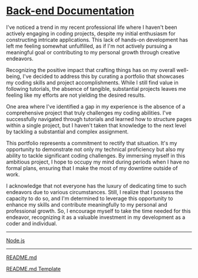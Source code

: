 # [Back-end Documentation](https://github.com/TertiusRoach/development-portfolio_2.00)

I've noticed a trend in my recent professional life where I haven't been actively engaging in coding projects, despite my initial enthusiasm for constructing intricate applications. This lack of hands-on development has left me feeling somewhat unfulfilled, as if I'm not actively pursuing a meaningful goal or contributing to my personal growth through creative endeavors.

Recognizing the positive impact that crafting things has on my overall well-being, I've decided to address this by curating a portfolio that showcases my coding skills and project accomplishments. While I still find value in following tutorials, the absence of tangible, substantial projects leaves me feeling like my efforts are not yielding the desired results.

One area where I've identified a gap in my experience is the absence of a comprehensive project that truly challenges my coding abilities. I've successfully navigated through tutorials and learned how to structure pages within a single project, but I haven't taken that knowledge to the next level by tackling a substantial and complex assignment.

This portfolio represents a commitment to rectify that situation. It's my opportunity to demonstrate not only my technical proficiency but also my ability to tackle significant coding challenges. By immersing myself in this ambitious project, I hope to occupy my mind during periods when I have no formal plans, ensuring that I make the most of my downtime outside of work.

I acknowledge that not everyone has the luxury of dedicating time to such endeavors due to various circumstances. Still, I realize that I possess the capacity to do so, and I'm determined to leverage this opportunity to enhance my skills and contribute meaningfully to my personal and professional growth. So, I encourage myself to take the time needed for this endeavor, recognizing it as a valuable investment in my development as a coder and individual.

---

[Node.js](https://nodejs.org/en)

---

[README.md](https://www.markdownguide.org/cheat-sheet/)

[README.md Template](https://github.com/othneildrew/Best-README-Template)
